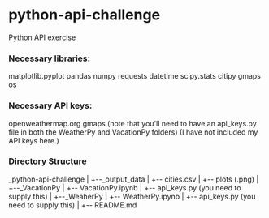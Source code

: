 # python-api-challenge
Python API exercise

### Necessary libraries:
matplotlib.pyplot
pandas
numpy
requests
datetime
scipy.stats
citipy
gmaps
os

### Necessary API keys:
openweathermap.org
gmaps
(note that you'll need to have an api_keys.py file in both the WeatherPy and VacationPy folders)
(I have not included my API keys here.)

### Directory Structure
_python-api-challenge
|
+--_output_data
|  +-- cities.csv
|  +-- plots (.png)
|
+--_VacationPy
|  +-- VacationPy.ipynb
|  +-- api_keys.py (you need to supply this)
|
+--_WeaherPy
|  +-- WeatherPy.ipynb
|  +-- api_keys.py (you need to supply this)
|
+-- README.md